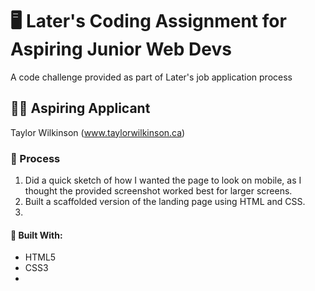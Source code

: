 # 🖥️ Later's Coding Assignment for Aspiring Junior Web Devs
A code challenge provided as part of Later's job application process

## 👩‍💻 Aspiring Applicant
Taylor Wilkinson (www.taylorwilkinson.ca)

### 📝 Process
1. Did a quick sketch of how I wanted the page to look on mobile, as I thought the provided screenshot worked best for larger screens.
2. Built a scaffolded version of the landing page using HTML and CSS.
3.

#### 🔧 Built With:
* HTML5
* CSS3
*

